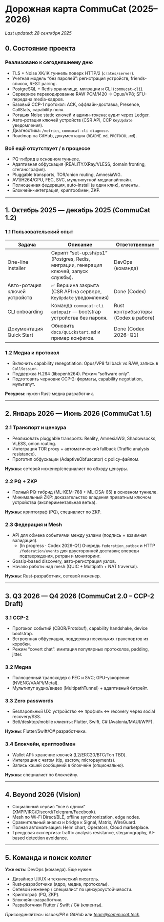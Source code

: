 # Дорожная карта CommuCat (2025–2026)

_Last updated: 28 сентября 2025_

## 0. Состояние проекта

### Реализовано к сегодняшнему дню
- TLS + Noise XK/IK туннель поверх HTTP/2 (`crates/server`).
- Учетная модель “без паролей”: регистрация устройств, friends-список, REST pairing.
- PostgreSQL + Redis хранилище, миграции и CLI (`commucat-cli`).
- Серверное перекодирование RAW PCM/I420 → Opus/VP8; SFU-передача media-кадров.
- Базовый CCP-1 протокол: ACK, оффлайн-доставка, Presence, CallStats, capability поля.
- Ротация Noise static ключей и админ-токена; аудит через Ledger.
- Авто-ротация ключей устройств (CSR API, CCP `KeyUpdate` уведомления).
- Диагностика: `/metrics`, `commucat-cli diagnose`.
- Roadmap на GitHub, документация (`README.md`, `PROTOCOL.md`).

### Всё ещё отсутствует / в процессе
- PQ-гибрид в основном туннеле.
- Адаптивная обфускация (REALITY/XRay/VLESS, domain fronting, стеганография).
- Pluggable transports, TOR/onion routing, AmnesiaWG.
- AV1/H264/GPU, FEC, SVC, мультипутной медиапайплайн.
- Полноценная федерация, auto-install (в один клик), клиенты.
- Блокчейн-интеграция, криптообмен, ZKP.

---

## 1. Октябрь 2025 — декабрь 2025 (CommuCat 1.2)

### 1.1 Пользовательский опыт
| Задача | Описание | Ответственные |
|--------|----------|---------------|
| One-line installer | Скрипт “set-up.sh/ps1” (Postgres, Redis, миграции, генерация ключей, запуск службы). | DevOps (команда) |
| Авто-ротация ключей устройств | ✅ Вершина закрыта (CSR API на сервере, `KeyUpdate` уведомления) | Done (Codex) |
| CLI onboarding | Команда `commucat-cli autopair` — bootstrap устройства без пароля. | Rust контрибьюторы (Codex в работе) |
| Документация Quick Start | Обновить `docs/quickstart.md` и пример конфигов. | Done (Codex 2026-Q1) |

### 1.2 Медиа и протокол
- Включить capability renegotiation: Opus/VP8 fallback vs RAW, запись в `CallSession`.
- Поддержка H.264 (libopenh264). Режим “software only”.
- Подготовить черновик CCP-2: форматы, capability negotiation, мультипут.

**Ресурсы**: нужен Rust-медиа разработчик.

---

## 2. Январь 2026 — Июнь 2026 (CommuCat 1.5)

### 2.1 Транспорт и цензура
- Реализовать pluggable transports: Reality, AmnesiaWG, Shadowsocks, VLESS, onion routing.
- Интеграция TOR proxy + автоматический fallback (Traffic analysis resistance).
- Прототип обфускации (AdaptiveObfuscator) с policy-файлом.

**Нужны**: сетевой инженер/специалист по обходу цензуры.

### 2.2 PQ + ZKP
- Полный PQ-гибрид (ML-KEM-768 + ML-DSA-65) в основном туннеле.
- Минимальный ZKP: доказательство владения приватным ключом устройства (экспериментальная ветка).

**Нужны**: криптограф (PQ), специалист по ZKP.

### 2.3 Федерация и Mesh
- API для обмена событиями между узлами (подпись + взаимная валидация).
  - [In progress · Codex 2026-Q1] Очередь `federation_outbox` и HTTP `/federation/events` для двусторонней доставки; впереди подтверждения, ретраи и мониторинг.
- Gossip-based discovery, авто-регистрация узлов.
- Начало работы над mesh (QUIC + Multipath + NAT traversal).

**Нужны**: Rust-разработчик, сетевой инженер.

---

## 3. Q3 2026 — Q4 2026 (CommuCat 2.0 – CCP-2 Draft)

### 3.1 CCP-2
- Протокол событий (CBOR/Protobuf), capability handshake, device bootstrap.
- Встроенная обфускация, поддержка нескольких транспортов из коробки.
- Режим “covert chat”: имитация популярных протоколов, padding, jitter.

### 3.2 Медиа
- Полноценный транскодер c FEC и SVC; GPU-ускорение (NVENC/VAAPI/Metal).
- Мультипут аудио/видео (MultipathTunnel) + адаптивный битрейт.

### 3.3 Zero passwords
- Безпарольный UX: устройство ↔ профиль ↔ recovery через social recovery/SSS.
- Веб/desktop/mobile клиенты: Flutter, Swift, C# (Avalonia/MAUI/WPF).

**Нужны**: Flutter/Swift/C# разработчики.

### 3.4 Блокчейн, криптообмен
- Wallet API: хранение ключей (L2/ERC20/BTC/Ton TBD).
- Интеграция с чатом (tip, escrow, micropayments).
- Запись хэшей сообщений в блокчейн (опционально).

**Нужны**: специалист по блокчейну.

---

## 4. Beyond 2026 (Vision)
- Социальный сервис “все в одном” (XMPP/IRC/Discord/Telegram/Facebook).
- Mesh по Wi-Fi Direct/BLE, offline synchronization, edge nodes.
- Сравнительный анализ и bridge к Signal, Matrix, WireGuard.
- Полная автоматизация: Helm chart, Operators, Cloud marketplace.
- Трендовая экспертиза: traffic analysis resistance, steganography, AI-based detection avoidance.

---

## 5. Команда и поиск коллег
**Уже есть**: DevOps (команда). Еще нужен:
- Дизайнер UI/UX и технический писатель.
- Rust-разработчики (ядро, медиа, протоколы).
- Сетевой инженер / специалист по цензуроустойчивости.
- Криптограф (PQ, ZKP).
- Блокчейн-разработчик.
- Разработчики Flutter / Swift / C# (клиенты).

*Присоединяйтесь: issues/PR в GitHub или team@commucat.tech.*
